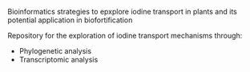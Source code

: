 Bioinformatics strategies to epxplore iodine transport in plants and its potential application in biofortification

Repository for the exploration of iodine transport mechanisms through: 

- Phylogenetic analysis
- Transcriptomic analysis
